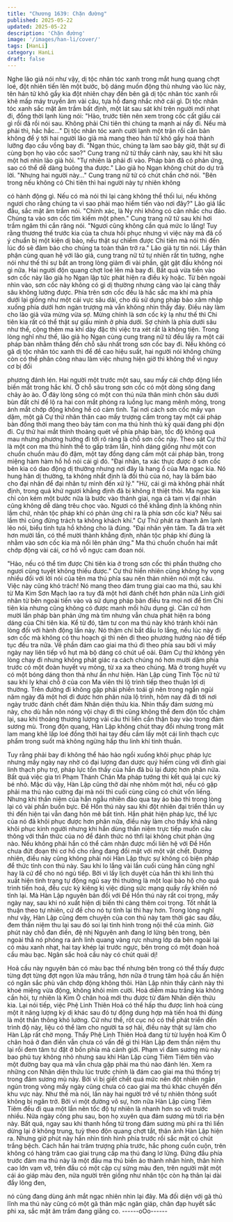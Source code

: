 ```yaml
---
title: "Chương 1639: Chặn đường"
published: 2025-05-22
updated: 2025-05-22
description: 'Chặn đường'
image: '/images/han-li/cover/'
tags: [HanLi]
category: HanLi
draft: false
---
```


Nghe lão giả nói như vậy, dị tộc nhân tóc xanh trong mắt hung
quang chợt loé, đột nhiên tiến lên một bước, bộ dáng muốn động
thủ nhưng vào lúc này, tên hán tử khô gầy kia đột nhiên chạy đến
bên gã dị tộc nhân tóc xanh rồi khẽ mấp máy truyền âm vài câu,
tựa hồ đang nhắc nhở cái gì.
Dị tộc nhân tóc xanh sắc mặt âm trầm bất định, một lát sau sát khí
trên người mới nhạt đi, đồng thời lạnh lùng nói:
"Hảo, trước tiên nên xem trong cốc cất giấu cái gì rồi đã rồi nói
sau. Không phải Chi tiên thì chúng ta mạnh ai nấy đi. Nếu mà
phải thì, hắc hắc..."
Dị tộc nhân tóc xanh cười lạnh một trận rồi căn bản không để ý tới
hai người lão giả mà mang theo hán tử khô gầy hoá thành lưỡng
đạo cầu vồng bay đi.
"Ngạn thúc, chúng ta làm sao bây giờ, thật sự đi cùng bọn họ vào
cốc sao?"
Cung trang nữ tử thấy cảnh này, sau khi hít sâu một hơi nhìn lão
giả hỏi.
"Tự nhiên là phải đi vào. Pháp bàn đã có phản ứng, sao có thể dễ
dàng buông tha được."
Lão giả họ Ngạn không chút do dự trả lời.
"Nhưng hai người này..."
Cung trang nữ tử có chút chần chờ nói.
"Bên trong nếu không có Chi tiên thì hai người này tự nhiên không

có hành động gì. Nếu có mà nói thì lại càng không thể thối lui, nếu
không ngươi cho rằng chúng ta vì sao phải mạo hiểm tiến vào nơi
đây?"
Lão giả lắc đầu, sắc mặt âm trầm nói.
"Chính xác, là Ny nhi không có cân nhắc chu đáo. Chúng ta vào
sơn cốc tìm kiếm một phen."
Cung trang nữ tử sau khi hơi trầm ngâm thì cắn răng nói.
"Ngươi cũng không cần quá mức lo lắng! Tuy rằng thương thế
trước kia của ta chưa hồi phục nhưng vì việc này mà đã cố ý
chuẩn bị một kiện dị bảo, nếu thật sự chiếm được Chi tiên mà nói
thì đến lúc đó sẽ đảm bảo cho chúng ta toàn thân trở ra."
Lão giả tự tin nói.
Lấy thân phận cùng quan hệ với lão giả, cung trang nữ tử tự
nhiên rất tin tưởng, nghe nói như thế thì sự bất an trong lòng
giảm đi vài phần, gật gật đầu không nói gì nữa. Hai người độn
quang chợt loé lên mà bay đi. Bất quá vừa tiến vào sơn cốc này
lão già họ Ngạn lập tức phát hiện ra điều kỳ hoặc.
Từ bên ngoài nhìn vào, sơn cốc này không có gì dị thường nhưng
càng vào lại càng thấy sâu không lường được. Phía trên sơn cốc
đều là hắc sắc ma khí mà phía dưới lại giống như một cái vực
sâu dài, cho dù sử dụng pháp bảo xâm nhập xuống phía dưới
hơn ngàn trượng mà vẫn không nhìn thấy đáy. Điều này làm cho
lão giả vừa mừng vừa sợ.
Mừng chính là sơn cốc kỳ lạ như thế thì Chi tiên kia rất có thể thật
sự giấu mình ở phía dưới. Sợ chính là phía dưới sâu như thế,
cộng thêm ma khí dày đặc thì việc tra xét rất là không tiện.
Trong lòng nghĩ như thế, lão giả họ Ngạn cùng cung trang nữ tử
đều lấy ra một cái pháp bàn nhằm thắng đến chỗ sâu nhất trong
sơn cốc bay đi. Nếu không có gã dị tộc nhân tóc xanh thì để đề
cao hiệu suất, hai người nói không chừng còn có thể phân công
nhau làm việc nhưng hiện giờ thì không thể vì nguy cơ bị đối

phương đánh lén. Hai người một trước một sau, sau mấy cái
chớp động liền biến mất trong hắc khí.
Ở chỗ sâu trong sơn cốc có một dòng sông đang chảy ào ào. Ở
đáy lòng sông có một con thú nửa thân mình chôn sâu dưới bùn
đất chỉ để lộ ra hai con mắt phóng ra luồng lục mang mênh mông,
trong ánh mắt chớp động không hề có cảm tình.
Tại nơi cách sơn cốc mấy vạn dặm, một gã Cự thử nhân thân cao
mấy trượng cầm trong tay một cái pháp bàn đồng thời mang theo
bảy tám con ma thú hình thù kỳ quái đang phi độn đi. Cự thử hai
mắt thỉnh thoảng quét về phía pháp bàn, tốc độ không quá mau
nhưng phương hướng đi tới rõ ràng là chỗ sơn cốc này.
Theo sát Cự thử là một con ma thú hình thể to gấp trăm lần, hình
dáng giống như một con chuồn chuồn màu đỏ đậm, một tay đồng
dạng cầm một cái pháp bàn, trong miệng hàm hàm hồ hồ nói cái
gì đó.
"Đại nhân, ta xác thực được ở sơn cốc bên kia có dao động dị
thường nhưng nơi đây là hang ổ của Ma ngạc kia. Nó hung hãn dị
thường, ta không nhất định là đối thủ của nó, hay là bẩm báo cho
đại nhân để đại nhân tự mình đến xử lý."
"Hừ, cái gì mà không phải nhất định, trong quá khứ ngươi khẳng
định đã bị không ít thiệt thòi. Ma ngạc kia chỉ còn kém một bước
nữa là bước vào thánh giai, nga cả tam vị đại nhân cũng không dễ
dàng trêu chọc vào. Ngươi có thể khẳng định là không nhìn lầm
chứ, nhân tộc pháp khí có phản ứng chỉ ra là phía sơn cốc kia?
Nếu sai lầm thì cũng đừng trách ta không khách khí."
Cự Thử phát ra thanh âm lạnh lẽo nói, biểu tình tựa hồ không cho
là đúng.
"Đại nhân yên tâm. Ta đã tra xét hơn mười lần, có thể mười thành
khẳng định, nhân tộc pháp khí đúng là nhằm vào sơn cốc kia mà
nổi lên phản ứng."
Ma thú chuồn chuồn hai mắt chớp động vài cái, cơ hồ vỗ ngực
cam đoan nói.

"Hảo, nếu có thể tìm được Chi tiên kia ở trong sơn cốc thì phần
thưởng cho ngươi cũng tuyệt không thiếu được."
Cự thử hiển nhiên cũng không hy vọng nhiều đối với lời nói của
tên ma thú phía sau nên thản nhiên nói một câu.
Việc này cũng khó trách! Nó mang theo đám trung giai cao ma
thú, sau khi từ Ma Kim Sơn Mạch lao ra tuy đã một hơi đánh chết
hơn phân nửa Linh giới nhân từ bên ngoài tiến vào và sử dụng
pháp bàn điều tra mọi nơi để tìm Chi tiên kia nhưng cũng không
có được manh mối hữu dụng gì.
Căn cứ hơn mười lần pháp bàn phản ứng mà tìm nhưng vẫn
chưa phát hiện ra bóng dáng của Chi tiên kia. Kể từ đó, tâm tư
con ma thú này khó tránh khỏi nản lòng đối với hành động lần
này. Nó thậm chí bắt đầu lo lắng, nếu lúc này đi sơn cốc mà
không có thu hoạch gì thì nên đi theo phương hướng nào để tiếp
tục đều tra nữa.
Về phần đám cao giai ma thú đi theo phía sau bởi vì mấy ngày
nay liên tiếp vồ hụt mà bộ dáng có chút uể oải. Đám Cự thử
không yên lòng chạy đi nhưng không phát giác ra cách chúng nó
hơn mười dặm phía trước có một đoàn huyết vụ mỏng, từ xa xa
theo chúng. Mà ở trong huyết vụ có một bóng dáng thon thả như
ẩn như hiện.
Hàn Lập cùng Tinh Tộc nữ tử sau khi ly khai chỗ ở của con Ma
viên thì lộ trình tiếp theo thuận lợi dị thường. Trên đường đi không
gặp phải phiền toái gì nên trong ngắn ngủi năm ngày đã một hơi
đi được hơn phân nửa lộ trình, hôm nay đã đi tới nơi ngày trước
đánh chết đám Nhân diện thứu kia.
Nhìn thấy đám sương mù này, cho dù hắn nôn nóng vội chạy đi
thì cũng không thể đem độn tốc chậm lại, sau khi thoáng thương
lượng vài câu thì liền cẩn thận bay vào trong đám sương mù.
Trong độn quang, Hàn Lập không chút thay đổi nhưng trong mắt
lam mang khẽ lấp loé đồng thời hai tay đều cầm lấy một cái linh
thạch cực phẩm trong suốt mà không ngừng hấp thu linh khí tinh
thuần.

Tuy rằng phải bay đi không thể hảo hảo ngồi xuống khôi phục
pháp lực nhưng mấy ngày nay nhờ có đại lượng đan dược quý
hiếm cùng với đỉnh giai linh thạch phụ trợ, pháp lực tổn thấy của
hắn đã bù lại được hơn phân nửa. Bất quá việc gia trì Phạm
Thánh Chân Ma pháp tướng thì kết quả lại cực kỳ bé nhỏ. Mặc dù
vậy, Hàn Lập cũng thở dài nhẹ nhõm một hơi, nếu có gặp phải ma
thú nào cường đại mà nói thì cuối cùng cũng có chút vốn liếng.
Nhưng khi thần niệm của hắn ngẫu nhiên đảo qua tay áo bào thì
trong lòng lại có vài phần buồn bực. Đề Hồn thú này sau khi đột
nhiên đại triển thần uy thì đến hiện tại vẫn đang hôn mê bất tỉnh.
Hắn phát hiện pháp lực, thể lực của nó đã khôi phục được hơn
phân nửa, điều này làm cho thấy khả năng khôi phục kinh người
nhưng khi hắn dùng thần niệm trực tiếp muốn câu thông với thần
thức của nó để đánh thức nó thfi lại không chút phản ứng nào.
Nếu không phải hắn có thể cảm nhận được mối liên hệ với Đề
Hồn chưa đứt đoạn thì cơ hồ cho rằng đang đối mặt với một vật
chết.
Đương nhiên, điều này cũng không phải nói Hàn Lập thực sự
không có biện pháp để thức tỉnh con thú này. Sau khi lo lắng vài
lần cuối cùng hắn cũng nghĩ hay là cứ để cho nó ngủ tiếp. Bởi vì
lấy lịch duyệt của hắn thì khi linh thú xuất hiện tình trạng tự động
ngủ say thì thường là một loại bảo hộ cho quá trình tiến hoá, đều
cực kỳ kiêng kị việc dùng sức mạng quấy rầy khiến nó tỉnh lại.
Mà Hàn Lập nguyên bản đối với Đề Hồn thú này rất coi trọng,
mấy ngày nay, sau khi nó xuất hiện dị biến thì càng thêm coi
trọng. Tốt nhất là thuận theo tự nhiên, cứ để cho nó tự tỉnh lại thì
hay hơn. Trong lòng nghĩ như vậy, Hàn Lập cũng đem chuyện
của con thú này tạm thời gác sau đầu, đem thần niệm thu lại sau
đó soi lại tình hình trong nội thể của mình.
Giờ phút này chỗ đan điền, đệ nhị Nguyên anh đang lơ lửng bên
trong, bên ngoài thâ nó phóng ra ánh linh quang vàng rực nhưng
lớp da bên ngoài lại có màu xanh nhạt, hai tay khép lại trước
ngực, bên trong có một đoàn hoả cầu màu bạc. Ngân sắc hoả
cầu này có chút quái dị!

Hoả cầu này nguyên bản có màu bạc thế nhưng bên trong có thể
thấy được từng đợt từng đợt ngọn lửa màu trắng, hơn nữa ở
trung tâm hoả cầu ẩn hiện có ngân sắc phù văn chớp động không
thôi. Hàn Lập nhìn thấy cảnh này thì khoé miệng vừa động, không
khỏi mỉm cười. Hoả diễm màu trắng kia không cần hỏi, tự nhiên là
Kim Ô chân hoả mới thu được từ đám Nhân diện thứu kia.
Lại nói tiếp, việc Phệ Linh Thiên Hoả có thể hấp thu được linh hoả
cùng một ít năng lượng kỳ dị khác sau đó tự động dung hợp mà
tiến hoá thì đúng là một thần thông khó lường. Cứ như thế, rốt
cục nó có thể phát triển đến trình độ này, liệu có thể làm cho
người ta sợ hãi, điều này thật sự làm cho Hàn Lập rất chờ mong.
Thấy Phệ Linh Thiên Hoả đang từ từ luyện hoá Kim Ô chân hoả ở
đan điền vẫn chưa có vấn đề gì thì Hàn Lập đem thần niệm thu lại
rồi đem tâm tư đặt ở bốn phía mà cảnh giới.
Phạm vi đám sương mù này bao phủ tuy không nhỏ nhưng sau
khi Hàn Lập cùng Tiêm Tiêm tiến vào một đường bay qua mà vẫn
chưa gặp phải ma thú nào đánh lén. Xem ra những con Nhân
diện thứu lúc trước chính là đám cao giai ma thú thống trị trong
đám sương mù này. Bởi vì bị giết chết quá mức nên đột nhiên
ngắn ngủn trong vòng mấy ngày cũng chưa có cao giai ma thú
khác chuyển đến khu vực này. Như thế mà nói, lần này hai người
trở về tự nhiên thông suốt không bị ngăn trở. Bởi vì một đường vô
sự, hơn nữa Hàn Lập cùng Tiêm Tiêm đều đi qua một lần nên tốc
độ tự nhiên là nhanh hơn so với trước nhiều.
Nửa ngày công phu sau, bọn họ xuyên qua đám sương mù tới rìa
bên này. Bất quá, ngay sau khi thanh hồng từ trong đám sương
mù phi ra thì liền dừng lại ở không trung, tuỳ theo độn quang chợt
tắt, thân ảnh Hàn Lập hiện ra. Nhưng giờ phút này hắn nhìn tình
hình phía trước rồi sắc mặt có chút trắng bệch. Cách hắn hai trăm
trượng phía trước, hắc phong cuồn cuộn, trên không có hàng
trăm cao giai trung cấp ma thú đang lơ lửng.
Đứng đầu phía trước đám ma thú này là một đầu ma thú biến ảo
thành nhân hình, thân hình cao lớn vạm vỡ, trên đầu có một cặp
cự sừng màu đen, trên người mặt một cái áo giáp màu đen, nửa
người trên giống như nhân tộc còn hạ thân lại dài đầy lông đen,

nó cũng đang dùng ánh mắt ngạc nhiên nhìn lại đây.
Mà đối diện với gã thủ lĩnh ma thú này cũng có một gã thân mặc
ngân giáp, chân đạp huyết sắc phi xa, sắc mặt âm trầm đang
giằng co.
------oOo------
